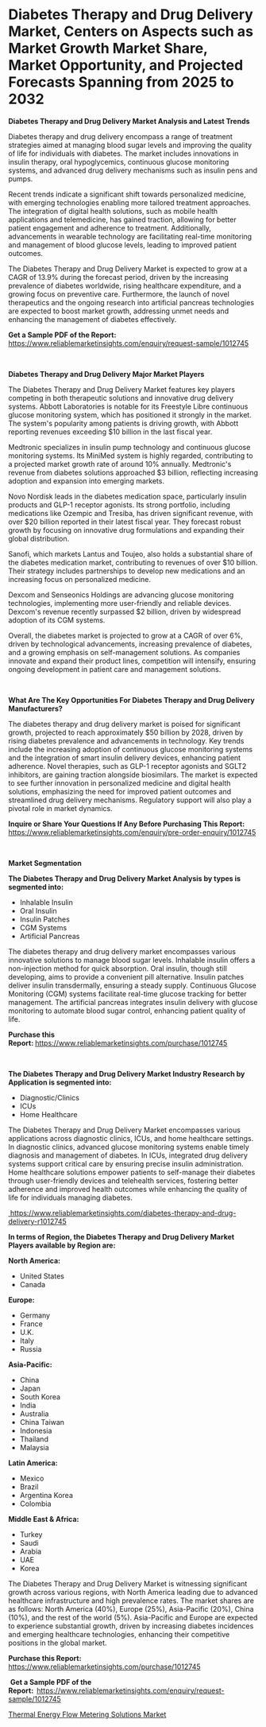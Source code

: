 <p><h1>Diabetes Therapy and Drug Delivery Market, Centers on Aspects such as Market Growth Market Share, Market Opportunity, and Projected Forecasts Spanning from 2025 to 2032</h1></p><p><strong>Diabetes Therapy and Drug Delivery Market Analysis and Latest Trends</strong></p>
<p><p>Diabetes therapy and drug delivery encompass a range of treatment strategies aimed at managing blood sugar levels and improving the quality of life for individuals with diabetes. The market includes innovations in insulin therapy, oral hypoglycemics, continuous glucose monitoring systems, and advanced drug delivery mechanisms such as insulin pens and pumps. </p><p>Recent trends indicate a significant shift towards personalized medicine, with emerging technologies enabling more tailored treatment approaches. The integration of digital health solutions, such as mobile health applications and telemedicine, has gained traction, allowing for better patient engagement and adherence to treatment. Additionally, advancements in wearable technology are facilitating real-time monitoring and management of blood glucose levels, leading to improved patient outcomes.</p><p>The Diabetes Therapy and Drug Delivery Market is expected to grow at a CAGR of 13.9% during the forecast period, driven by the increasing prevalence of diabetes worldwide, rising healthcare expenditure, and a growing focus on preventive care. Furthermore, the launch of novel therapeutics and the ongoing research into artificial pancreas technologies are expected to boost market growth, addressing unmet needs and enhancing the management of diabetes effectively.</p></p>
<p><strong>Get a Sample PDF of the Report:&nbsp;</strong> <a href="https://www.reliablemarketinsights.com/enquiry/request-sample/1012745?utm_campaign=2951&utm_medium=2&utm_source=Github&utm_content=ia&utm_term=08032025&utm_id=diabetes-therapy-and-drug-delivery">https://www.reliablemarketinsights.com/enquiry/request-sample/1012745</a></p>
<p>&nbsp;</p>
<p><strong>Diabetes Therapy and Drug Delivery Major Market Players</strong></p>
<p><p>The Diabetes Therapy and Drug Delivery Market features key players competing in both therapeutic solutions and innovative drug delivery systems. Abbott Laboratories is notable for its Freestyle Libre continuous glucose monitoring system, which has positioned it strongly in the market. The system's popularity among patients is driving growth, with Abbott reporting revenues exceeding $10 billion in the last fiscal year.</p><p>Medtronic specializes in insulin pump technology and continuous glucose monitoring systems. Its MiniMed system is highly regarded, contributing to a projected market growth rate of around 10% annually. Medtronic's revenue from diabetes solutions approached $3 billion, reflecting increasing adoption and expansion into emerging markets.</p><p>Novo Nordisk leads in the diabetes medication space, particularly insulin products and GLP-1 receptor agonists. Its strong portfolio, including medications like Ozempic and Tresiba, has driven significant revenue, with over $20 billion reported in their latest fiscal year. They forecast robust growth by focusing on innovative drug formulations and expanding their global distribution.</p><p>Sanofi, which markets Lantus and Toujeo, also holds a substantial share of the diabetes medication market, contributing to revenues of over $10 billion. Their strategy includes partnerships to develop new medications and an increasing focus on personalized medicine.</p><p>Dexcom and Senseonics Holdings are advancing glucose monitoring technologies, implementing more user-friendly and reliable devices. Dexcom's revenue recently surpassed $2 billion, driven by widespread adoption of its CGM systems.</p><p>Overall, the diabetes market is projected to grow at a CAGR of over 6%, driven by technological advancements, increasing prevalence of diabetes, and a growing emphasis on self-management solutions. As companies innovate and expand their product lines, competition will intensify, ensuring ongoing development in patient care and management solutions.</p></p>
<p>&nbsp;</p>
<p><strong>What Are The Key Opportunities For Diabetes Therapy and Drug Delivery Manufacturers?</strong></p>
<p><p>The diabetes therapy and drug delivery market is poised for significant growth, projected to reach approximately $50 billion by 2028, driven by rising diabetes prevalence and advancements in technology. Key trends include the increasing adoption of continuous glucose monitoring systems and the integration of smart insulin delivery devices, enhancing patient adherence. Novel therapies, such as GLP-1 receptor agonists and SGLT2 inhibitors, are gaining traction alongside biosimilars. The market is expected to see further innovation in personalized medicine and digital health solutions, emphasizing the need for improved patient outcomes and streamlined drug delivery mechanisms. Regulatory support will also play a pivotal role in market dynamics.</p></p>
<p><strong>Inquire or Share Your Questions If Any Before Purchasing This Report:</strong> <a href="https://www.reliablemarketinsights.com/enquiry/pre-order-enquiry/1012745?utm_campaign=2951&utm_medium=2&utm_source=Github&utm_content=ia&utm_term=08032025&utm_id=diabetes-therapy-and-drug-delivery">https://www.reliablemarketinsights.com/enquiry/pre-order-enquiry/1012745</a></p>
<p>&nbsp;</p>
<p><strong>Market Segmentation</strong></p>
<p><strong>The Diabetes Therapy and Drug Delivery Market Analysis by types is segmented into:</strong></p>
<p><ul><li>Inhalable Insulin</li><li>Oral Insulin</li><li>Insulin Patches</li><li>CGM Systems</li><li>Artificial Pancreas</li></ul></p>
<p><p>The diabetes therapy and drug delivery market encompasses various innovative solutions to manage blood sugar levels. Inhalable insulin offers a non-injection method for quick absorption. Oral insulin, though still developing, aims to provide a convenient pill alternative. Insulin patches deliver insulin transdermally, ensuring a steady supply. Continuous Glucose Monitoring (CGM) systems facilitate real-time glucose tracking for better management. The artificial pancreas integrates insulin delivery with glucose monitoring to automate blood sugar control, enhancing patient quality of life.</p></p>
<p><strong>Purchase this Report:&nbsp;</strong><a href="https://www.reliablemarketinsights.com/purchase/1012745?utm_campaign=2951&utm_medium=2&utm_source=Github&utm_content=ia&utm_term=08032025&utm_id=diabetes-therapy-and-drug-delivery">https://www.reliablemarketinsights.com/purchase/1012745</a></p>
<p>&nbsp;</p>
<p><strong>The Diabetes Therapy and Drug Delivery Market Industry Research by Application is segmented into:</strong></p>
<p><ul><li>Diagnostic/Clinics</li><li>ICUs</li><li>Home Healthcare</li></ul></p>
<p><p>The Diabetes Therapy and Drug Delivery Market encompasses various applications across diagnostic clinics, ICUs, and home healthcare settings. In diagnostic clinics, advanced glucose monitoring systems enable timely diagnosis and management of diabetes. In ICUs, integrated drug delivery systems support critical care by ensuring precise insulin administration. Home healthcare solutions empower patients to self-manage their diabetes through user-friendly devices and telehealth services, fostering better adherence and improved health outcomes while enhancing the quality of life for individuals managing diabetes.</p></p>
<p><a href="https://www.reliablemarketinsights.com/diabetes-therapy-and-drug-delivery-r1012745?utm_campaign=2951&utm_medium=2&utm_source=Github&utm_content=ia&utm_term=08032025&utm_id=diabetes-therapy-and-drug-delivery">&nbsp;https://www.reliablemarketinsights.com/diabetes-therapy-and-drug-delivery-r1012745</a></p>
<p><strong>In terms of Region, the Diabetes Therapy and Drug Delivery Market Players available by Region are:</strong></p>
<p>
    <p> <strong> North America: </strong>
        <ul>
            <li>United States</li>
            <li>Canada</li>
        </ul>
        </p> 
    <p> <strong> Europe: </strong>
        <ul>
            <li>Germany</li>
            <li>France</li>
            <li>U.K.</li>
            <li>Italy</li>
            <li>Russia</li>
        </ul>
        </p> 
    <p> <strong> Asia-Pacific: </strong>
        <ul>
            <li>China</li>
            <li>Japan</li>
            <li>South Korea</li>
            <li>India</li>
            <li>Australia</li>
            <li>China Taiwan</li>
            <li>Indonesia</li>
            <li>Thailand</li>
            <li>Malaysia</li>
        </ul>
        </p> 
    <p> <strong> Latin America: </strong>
        <ul>
            <li>Mexico</li>
            <li>Brazil</li>
            <li>Argentina Korea</li>
            <li>Colombia</li>
        </ul>
        </p> 
    <p> <strong> Middle East & Africa: </strong>
        <ul>
            <li>Turkey</li>
            <li>Saudi</li>
            <li>Arabia</li>
            <li>UAE</li>
            <li>Korea</li>
        </ul>
    </p>
    </p>
<p><p>The Diabetes Therapy and Drug Delivery Market is witnessing significant growth across various regions, with North America leading due to advanced healthcare infrastructure and high prevalence rates. The market shares are as follows: North America (40%), Europe (25%), Asia-Pacific (20%), China (10%), and the rest of the world (5%). Asia-Pacific and Europe are expected to experience substantial growth, driven by increasing diabetes incidences and emerging healthcare technologies, enhancing their competitive positions in the global market.</p></p>
<p><strong>Purchase this Report: </strong><a href="https://www.reliablemarketinsights.com/purchase/1012745?utm_campaign=2951&utm_medium=2&utm_source=Github&utm_content=ia&utm_term=08032025&utm_id=diabetes-therapy-and-drug-delivery">https://www.reliablemarketinsights.com/purchase/1012745</a></p>
<p>&nbsp;<strong>Get a Sample PDF of the Report:&nbsp;&nbsp;</strong><a href="https://www.reliablemarketinsights.com/enquiry/request-sample/1012745?utm_campaign=2951&utm_medium=2&utm_source=Github&utm_content=ia&utm_term=08032025&utm_id=diabetes-therapy-and-drug-delivery">https://www.reliablemarketinsights.com/enquiry/request-sample/1012745</a></p>
<p><strong></strong></p>
<p><p><a href="https://github.com/carendesrochers299/Market-Research-Report-List-1/blob/main/thermal-energy-flow-metering-solutions-market.md?utm_campaign=2951&utm_medium=2&utm_source=Github&utm_content=ia&utm_term=08032025&utm_id=diabetes-therapy-and-drug-delivery">Thermal Energy Flow Metering Solutions Market</a></p></p>